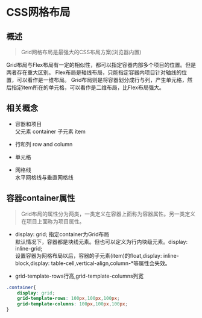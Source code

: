 #  CSS网格布局
## 概述 
> Grid网格布局是最强大的CSS布局方案(浏览器内置)    

Grid布局与Flex布局有一定的相似性，都可以指定容器内部多个项目的位置。但是两者存在重大区别。
Flex布局是轴线布局，只能指定容器内项目针对轴线的位置，可以看作是一维布局。
Grid布局则是将容器划分成行与列，产生单元格，然后指定item所在的单元格，可以看作是二维布局，比Flex布局强大。

## 相关概念

- 容器和项目  
父元素 container  子元素 item  

- 行和列 
row and  column 

- 单元格  

- 网格线  
水平网格线与垂直网格线

## 容器container属性  
> Grid布局的属性分为两类，一类定义在容器上面称为容器属性。另一类定义在项目上面称为项目属性。   

- display: grid; 指定container为Grid布局   
默认情况下，容器都是块线元素。但也可以定义为行内块级元素。display: inline-grid;   
设置容器为网格布局以后，容器的子元素(item)的float,display: inline-block,display: table-cell,vertical-align,column-*等属性会失效。

- grid-template-rows行高,grid-template-columns列宽  
```CSS
.container{
    display: grid;
    grid-template-rows: 100px,100px,100px;
    grid-template-columns: 100px,100px,100px;
}
```
